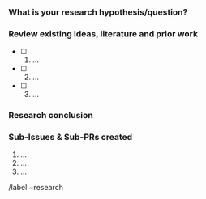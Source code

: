### What is your research hypothesis/question?
<!-- What is the topic of research here? What is the question attempting to be answered? What are the resources that you intend to read/explore? -->

### Review existing ideas, literature and prior work
<!-- 
  Items of literature, websites, prior work, issues to review and read:
  If an item is no longer required, add a strikethrough (including the checkbox):
  - ~~[ ] 3. ...~~
-->
- [ ] 1. ...
- [ ] 2. ...
- [ ] 3. ...

### Research conclusion
<!-- Write a conclusion regarding the research after using the comments to indicate progress. This is done at the end. -->

### Sub-Issues & Sub-PRs created
<!-- List design/development subissues and PRs derived from this research: -->
1. ...
2. ...
3. ...

/label ~research